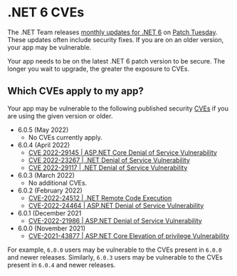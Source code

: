 # .NET 6 CVEs

The .NET Team releases [monthly updates for .NET 6](https://github.com/dotnet/announcements/labels/.NET%206.0) on [Patch Tuesday](https://en.wikipedia.org/wiki/Patch_Tuesday). These updates often include security fixes. If you are on an older version, your app may be vulnerable.

Your app needs to be on the latest .NET 6 patch version to be secure. The longer you wait to upgrade, the greater the exposure to CVEs.

## Which CVEs apply to my app?

Your app may be vulnerable to the following published security [CVEs](https://www.cve.org/) if you are using the given version or older.

- 6.0.5 (May 2022)
  - No CVEs currently apply.
- 6.0.4 (April 2022)
  - [CVE 2022-29145 | ASP.NET Core Denial of Service Vulnerability](https://github.com/dotnet/announcements/issues/222)
  - [CVE 2022-23267 | .NET Denial of Service Vulnerability](https://github.com/dotnet/announcements/issues/221)
  - [ CVE 2022-29117 | .NET Denial of Service Vulnerability](https://github.com/dotnet/announcements/issues/220)
- 6.0.3 (March 2022)
  - No additional CVEs.
- 6.0.2 (February 2022)
  - [CVE-2022-24512 | .NET Remote Code Execution](https://github.com/dotnet/announcements/issues/213)
  - [CVE-2022-24464 | ASP.NET Denial of Service Vulnerability](https://github.com/dotnet/announcements/issues/212)
- 6.0.1 (December 2021
  - [CVE-2022-21986 | ASP.NET Denial of Service Vulnerability](https://github.com/dotnet/announcements/issues/207)
- 6.0.0 (November 2021)
  - [CVE-2021-43877 | ASP.NET Core Elevation of privilege Vulnerability](https://github.com/dotnet/announcements/issues/206)

For example, `6.0.0` users may be vulnerable to the CVEs present in `6.0.0` and newer releases. Similarly, `6.0.3` users may be vulnerable to the CVEs present in `6.0.4` and newer releases.
